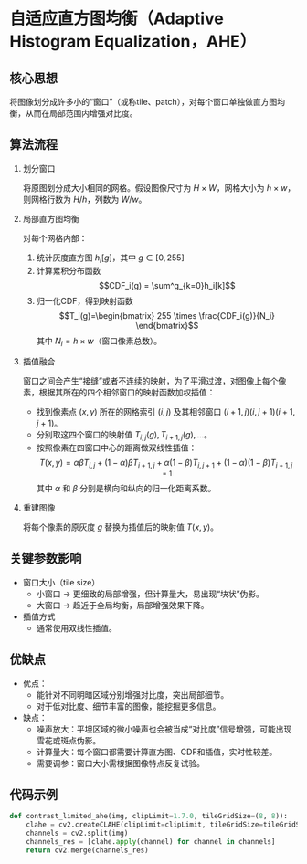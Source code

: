 # 自适应直方图均衡（Adaptive Histogram Equalization，AHE）

## 核心思想

将图像划分成许多小的“窗口”（或称tile、patch），对每个窗口单独做直方图均衡，从而在局部范围内增强对比度。

## 算法流程

1. 划分窗口

    将原图划分成大小相同的网格。假设图像尺寸为 $H\times W$，网格大小为 $h\times w$，则网格行数为 $H / h$，列数为 $W / w$。
2. 局部直方图均衡

   对每个网格内部：
   1. 统计灰度直方图 $h_i[g]$，其中 $g \in [0,255]$
   2. 计算累积分布函数
        $$CDF_i(g) = \sum^g_{k=0}h_i[k]$$
   3. 归一化CDF，得到映射函数
        $$T_i(g)=\begin{bmatrix}
            255 \times \frac{CDF_i(g)}{N_i}
        \end{bmatrix}$$
        其中 $N_i = h \times w$（窗口像素总数）。
3. 插值融合

    窗口之间会产生“接缝”或者不连续的映射，为了平滑过渡，对图像上每个像素，根据其所在的四个相邻窗口的映射函数加权插值：
    - 找到像素点 $(x,y)$ 所在的网格索引 $(i,j)$ 及其相邻窗口 $(i+1,j)(i,j+1)(i+1,j+1)$。
    - 分别取这四个窗口的映射值 $T_{i,j}(g),T_{i+1,j}(g),...$。
    - 按照像素在四窗口中心的距离做双线性插值：
        $$T(x,y)=\alpha\beta T_{i,j} + (1-\alpha)\beta T_{i+1,j} + \alpha(1-\beta)T_{i,j+1} + (1-\alpha)(1-\beta)T_{i+1,j=1}$$
        其中 $\alpha$ 和 $\beta$ 分别是横向和纵向的归一化距离系数。
4. 重建图像

   将每个像素的原灰度 $g$ 替换为插值后的映射值 $T(x,y)$。

## 关键参数影响

- 窗口大小（tile size）
  - 小窗口 -> 更细致的局部增强，但计算量大，易出现“块状”伪影。
  - 大窗口 -> 趋近于全局均衡，局部增强效果下降。
- 插值方式
  - 通常使用双线性插值。

## 优缺点

- 优点：
  - 能针对不同明暗区域分别增强对比度，突出局部细节。
  - 对于低对比度、细节丰富的图像，能挖掘更多信息。
- 缺点：
  - 噪声放大：平坦区域的微小噪声也会被当成“对比度”信号增强，可能出现雪花或斑点伪影。
  - 计算量大：每个窗口都需要计算直方图、CDF和插值，实时性较差。
  - 需要调参：窗口大小需根据图像特点反复试验。

## 代码示例

```Python
def contrast_limited_ahe(img, clipLimit=1.7.0, tileGridSize=(8, 8)):
    clahe = cv2.createCLAHE(clipLimit=clipLimit, tileGridSize=tileGridSize)
    channels = cv2.split(img)
    channels_res = [clahe.apply(channel) for channel in channels]
    return cv2.merge(channels_res)
```
